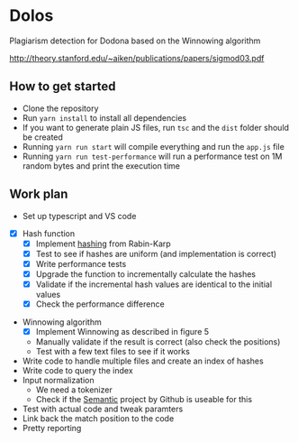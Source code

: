 # Dolos
Plagiarism detection for Dodona based on the Winnowing algorithm

http://theory.stanford.edu/~aiken/publications/papers/sigmod03.pdf

## How to get started
- Clone the repository
- Run `yarn install` to install all dependencies
- If you want to generate plain JS files, run `tsc` and the `dist` folder should be created
- Running `yarn run start` will compile everything and run the `app.js` file
- Running `yarn run test-performance` will run a performance test on 1M random bytes and print the execution time

## Work plan
- Set up typescript and VS code
- [x] Hash function
  - [x] Implement [hashing](https://en.wikipedia.org/wiki/Rabin%E2%80%93Karp_algorithm#Hash_function_used) from Rabin-Karp
  - [x] Test to see if hashes are uniform (and implementation is correct)
  - [x] Write performance tests
  - [x] Upgrade the function to incrementally calculate the hashes
  - [x] Validate if the incremental hash values are identical to the initial values
  - [x] Check the performance difference
- Winnowing algorithm
  - [x] Implement Winnowing as described in figure 5
  - Manually validate if the result is correct (also check the positions)
  - Test with a few text files to see if it works
- Write code to handle multiple files and create an index of hashes
- Write code to query the index
- Input normalization
  - We need a tokenizer
  - Check if the [Semantic](https://github.com/github/semantic) project by Github is useable for this
- Test with actual code and tweak paramters
- Link back the match position to the code
- Pretty reporting
